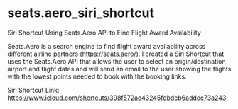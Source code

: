 # seats.aero_siri_shortcut
Siri Shortcut Using Seats.Aero API to Find Flight Award Availability

Seats.Aero is a search engine to find flight award availability across different airline partners (https://seats.aero/). I created a Siri Shortcut that uses the Seats.Aero API that allows the user to select an origin/destination airport and flight dates and will send an email to the user showing the flights with the lowest points needed to book with the booking links.

Siri Shortcut Link: https://www.icloud.com/shortcuts/398f572ae43245fdbdeb6addec73a243

